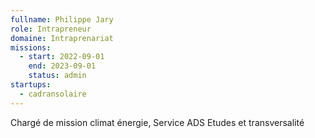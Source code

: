 ```yaml
---
fullname: Philippe Jary
role: Intrapreneur
domaine: Intraprenariat
missions:
  - start: 2022-09-01
    end: 2023-09-01
    status: admin
startups:
  - cadransolaire
---
```


Chargé de mission climat énergie, Service ADS Etudes et transversalité
